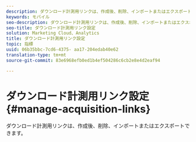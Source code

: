 ```yaml
---
description: ダウンロード計測用リンクは、作成後、削除、インポートまたはエクスポートできます。
keywords: モバイル
seo-description: ダウンロード計測用リンクは、作成後、削除、インポートまたはエクスポートできます。
seo-title: ダウンロード計測用リンク設定
solution: Marketing Cloud、Analytics
title: ダウンロード計測用リンク設定
topic: 指標
uuid: 06b35bbc-7cd6-4375- aa17-204edab40e62
translation-type: tm+mt
source-git-commit: 83e6968efb0ed1b4ef504286c6cb2e8e4d2eaf94

---
```



# ダウンロード計測用リンク設定{#manage-acquisition-links}

ダウンロード計測用リンクは、作成後、削除、インポートまたはエクスポートできます。

